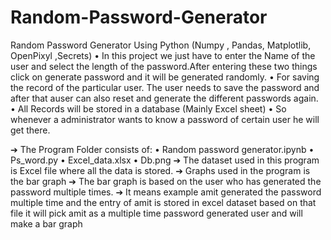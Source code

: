 # Random-Password-Generator
Random Password Generator Using Python (Numpy , Pandas, Matplotlib, OpenPixyl ,Secrets)
• In this project we just have to enter the Name of the user and select the length of
the password.After entering these two things click on generate password and it
will be generated randomly.
• For saving the record of the particular user. The user needs to save the password
and after that auser can also reset and generate the different passwords again.
• All Records will be stored in a database (Mainly Excel sheet)
• So whenever a administrator wants to know a password of certain user he will get there.

➔ The Program Folder consists of:
• Random password generator.ipynb
• Ps_word.py
• Excel_data.xlsx
• Db.png
➔ The dataset used in this program is Excel file
where all the data is stored.
➔ Graphs used in the program is the bar graph
➔ The bar graph is based on the user who has
generated the password multiple times.
➔ It means example amit generated the password
multiple time and the entry of amit is stored in
excel dataset based on that file it will pick amit
as a multiple time password generated user and
will make a bar graph
